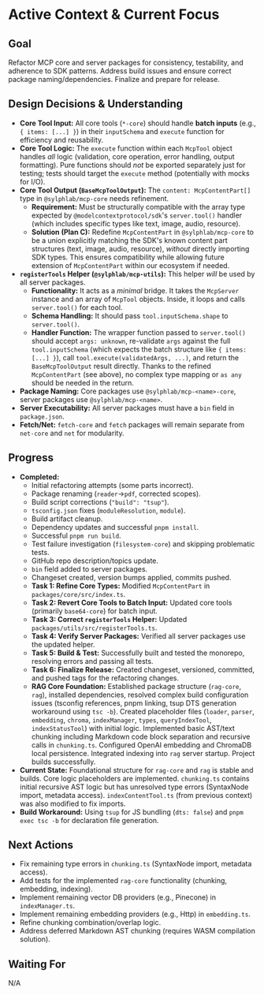 # Active Context & Current Focus

## Goal
Refactor MCP core and server packages for consistency, testability, and adherence to SDK patterns. Address build issues and ensure correct package naming/dependencies. Finalize and prepare for release.

## Design Decisions & Understanding
- **Core Tool Input:** All core tools (`*-core`) should handle **batch inputs** (e.g., `{ items: [...] }`) in their `inputSchema` and `execute` function for efficiency and reusability.
- **Core Tool Logic:** The `execute` function within each `McpTool` object handles *all* logic (validation, core operation, error handling, output formatting). Pure functions should *not* be exported separately just for testing; tests should target the `execute` method (potentially with mocks for I/O).
- **Core Tool Output (`BaseMcpToolOutput`):** The `content: McpContentPart[]` type in `@sylphlab/mcp-core` needs refinement.
    - **Requirement:** Must be structurally compatible with the array type expected by `@modelcontextprotocol/sdk`'s `server.tool()` handler (which includes specific types like text, image, audio, resource).
    - **Solution (Plan C):** Redefine `McpContentPart` in `@sylphlab/mcp-core` to be a union explicitly matching the SDK's known content part structures (text, image, audio, resource), *without* directly importing SDK types. This ensures compatibility while allowing future extension of `McpContentPart` within our ecosystem if needed.
- **`registerTools` Helper (`@sylphlab/mcp-utils`):** This helper *will* be used by all server packages.
    - **Functionality:** It acts as a *minimal* bridge. It takes the `McpServer` instance and an array of `McpTool` objects. Inside, it loops and calls `server.tool()` for each tool.
    - **Schema Handling:** It should pass `tool.inputSchema.shape` to `server.tool()`.
    - **Handler Function:** The wrapper function passed to `server.tool()` should accept `args: unknown`, re-validate `args` against the full `tool.inputSchema` (which expects the batch structure like `{ items: [...] }`), call `tool.execute(validatedArgs, ...)`, and return the `BaseMcpToolOutput` result directly. Thanks to the refined `McpContentPart` (see above), no complex type mapping or `as any` should be needed in the return.
- **Package Naming:** Core packages use `@sylphlab/mcp-<name>-core`, server packages use `@sylphlab/mcp-<name>`.
- **Server Executability:** All server packages must have a `bin` field in `package.json`.
- **Fetch/Net:** `fetch-core` and `fetch` packages will remain separate from `net-core` and `net` for modularity.

## Progress
- **Completed:**
    - Initial refactoring attempts (some parts incorrect).
    - Package renaming (`reader`->`pdf`, corrected scopes).
    - Build script corrections (`"build": "tsup"`).
    - `tsconfig.json` fixes (`moduleResolution`, `module`).
    - Build artifact cleanup.
    - Dependency updates and successful `pnpm install`.
    - Successful `pnpm run build`.
    - Test failure investigation (`filesystem-core`) and skipping problematic tests.
    - GitHub repo description/topics update.
    - `bin` field added to server packages.
    - Changeset created, version bumps applied, commits pushed.
    - **Task 1: Refine Core Types:** Modified `McpContentPart` in `packages/core/src/index.ts`.
    - **Task 2: Revert Core Tools to Batch Input:** Updated core tools (primarily `base64-core`) for batch input.
    - **Task 3: Correct `registerTools` Helper:** Updated `packages/utils/src/registerTools.ts`.
    - **Task 4: Verify Server Packages:** Verified all server packages use the updated helper.
    - **Task 5: Build & Test:** Successfully built and tested the monorepo, resolving errors and passing all tests.
    - **Task 6: Finalize Release:** Created changeset, versioned, committed, and pushed tags for the refactoring changes.
    - **RAG Core Foundation:** Established package structure (`rag-core`, `rag`), installed dependencies, resolved complex build configuration issues (tsconfig references, pnpm linking, tsup DTS generation workaround using `tsc -b`). Created placeholder files (`loader`, `parser`, `embedding`, `chroma`, `indexManager`, `types`, `queryIndexTool`, `indexStatusTool`) with initial logic. Implemented basic AST/text chunking including Markdown code block separation and recursive calls in `chunking.ts`. Configured OpenAI embedding and ChromaDB local persistence. Integrated indexing into `rag` server startup. Project builds successfully.
- **Current State:** Foundational structure for `rag-core` and `rag` is stable and builds. Core logic placeholders are implemented. `chunking.ts` contains initial recursive AST logic but has unresolved type errors (SyntaxNode import, metadata access). `indexContentTool.ts` (from previous context) was also modified to fix imports.
- **Build Workaround:** Using `tsup` for JS bundling (`dts: false`) and `pnpm exec tsc -b` for declaration file generation.

## Next Actions
- Fix remaining type errors in `chunking.ts` (SyntaxNode import, metadata access).
- Add tests for the implemented `rag-core` functionality (chunking, embedding, indexing).
- Implement remaining vector DB providers (e.g., Pinecone) in `indexManager.ts`.
- Implement remaining embedding providers (e.g., Http) in `embedding.ts`.
- Refine chunking combination/overlap logic.
- Address deferred Markdown AST chunking (requires WASM compilation solution).

## Waiting For
N/A